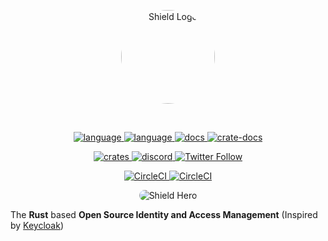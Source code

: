 <p align="center">
<img style="border-radius: 100%; height: 150px; width: 150px;" width="300" src="https://avatars.githubusercontent.com/u/146736495?s=400&u=e0ed2378421600ea78d2ece5dfc4f862ab872f88&v=4" alt="Shield Logo"/>
</p>
<br>
<p align="center">
  <a href="https://shield.rs">
    <img alt="language" src="https://img.shields.io/badge/https%3A%2F%2F-shield.rs-cyan">
  </a>
  <a href="https://github.com/AutomationTank/shield/search?l=rust">
    <img alt="language" src="https://img.shields.io/badge/language-Rust-orange.svg">
  </a>
  <a href="https://docs.shield.rs/">
    <img alt="docs" src="https://img.shields.io/badge/🛡️-docs.shield.rs-cyan">
  </a>
  <a href="https://docs.rs/rust-shield">
    <img alt="crate-docs" src="https://img.shields.io/badge/docs-docs.rs-orange?logo=rust">
  </a>
</p>
<p align="center">
  <a href="https://crates.io/crates/rust-shield">
    <img alt="crates" src="https://img.shields.io/crates/d/rust-shield">
  </a>
  <a href="https://discord.gg/geWjd2hR">
    <img alt="discord" src="https://img.shields.io/discord/1159247000093609994?logo=discord"/>
  </a>
  <a href="https://twitter.com/shield_auth">
    <img alt="Twitter Follow" src="https://img.shields.io/twitter/follow/shield_auth">
  </a>
</p>
<p align="center">
  <a href="https://dl.circleci.com/status-badge/redirect/circleci/PKLAPqiFRA5ffRQTi5dtfY/HvBHutnD43T9HBYcqAWgD4/tree/trunk">
    <img src="https://img.shields.io/circleci/build/gh/shield-auth/shield/trunk?label=CircleCi:+trunk" alt="CircleCI">
  </a>
  <a href="https://dl.circleci.com/status-badge/redirect/circleci/PKLAPqiFRA5ffRQTi5dtfY/HvBHutnD43T9HBYcqAWgD4/tree/develop">
    <img src="https://img.shields.io/circleci/build/gh/shield-auth/shield/develop?label=CircleCi:+develop" alt="CircleCI">
  </a>
</p>
<!-- markdownlint-restore -->

<p align="center">
  <img src="https://raw.githubusercontent.com/AutomationTank/shield/trunk/assets/images/shield-hero.png" alt="Shield Hero" style="border-radius: 16px;"/>
</p>

The **Rust** based **Open Source Identity and Access Management** (Inspired by [Keycloak](https://www.keycloak.org))
